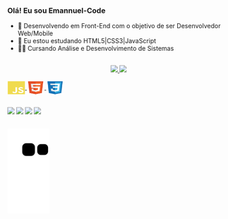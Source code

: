 ### Olá! Eu sou Emannuel-Code

- 🔭 Desenvolvendo em Front-End com o objetivo de ser Desenvolvedor Web/Mobile
- 🌱 Eu estou estudando HTML5|CSS3|JavaScript
- 👨‍💻 Cursando Análise e Desenvolvimento de Sistemas


##

<div align="center">
  <a href="https://github.com/emannuel-code">
  <img width="48%" src="https://github-readme-stats.vercel.app/api?username=emannuel-code&show_icons=true&theme=tokyonight&include_all_commits=true&count_private=true"/>
  <img width="48%" src="https://github-readme-stats.vercel.app/api/top-langs/?username=emannuel-code&layout=compact&langs_count=7&theme=tokyonight"/>
</div>

<div style="display: inline_block"><br>
  <img align="center" alt="manel-Js" height="30" width="40" src="https://raw.githubusercontent.com/devicons/devicon/master/icons/javascript/javascript-plain.svg">
  <img align="center" alt="manel-HTML" height="30" width="40" src="https://raw.githubusercontent.com/devicons/devicon/master/icons/html5/html5-original.svg">
  <img align="center" alt="manel-CSS" height="30" width="40" src="https://raw.githubusercontent.com/devicons/devicon/master/icons/css3/css3-original.svg">
</div>

##

<div> 
  <a href="https://www.instagram.com/mannel.dev/" target="_blank"><img src="https://img.shields.io/badge/-Instagram-%23E4405F?style=for-the-badge&logo=instagram&logoColor=white" target="_blank"></a>
 <a href="https://discord.com/channels/@me" target="_blank"><img src="https://img.shields.io/badge/Discord-7289DA?style=for-the-badge&logo=discord&logoColor=white" target="_blank"></a> 
  <a href = "mailto:manel.dev@gmail.com"><img src="https://img.shields.io/badge/-Gmail-%23333?style=for-the-badge&logo=gmail&logoColor=white" target="_blank"></a>
  <a href="https://www.linkedin.com/in/emannuel-m-moura/" target="_blank"><img src="https://img.shields.io/badge/-LinkedIn-%230077B5?style=for-the-badge&logo=linkedin&logoColor=white" target="_blank"></a> 
</div>

##

![Snake animation](https://github.com/rafaballerini/rafaballerini/blob/output/github-contribution-grid-snake.svg)
